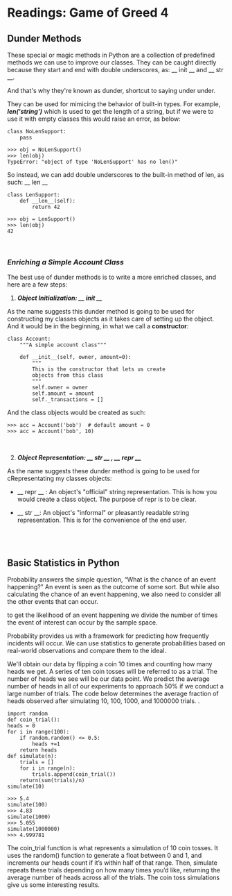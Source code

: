 # Readings: Game of Greed 4

## **Dunder Methods**

These special or magic methods in Python are a collection of predefined methods we can use to improve our classes. They can be caught directly because they start and end with double underscores, as: __ init __ and __ str __.

And that's why they're known as dunder, shortcut to saying under under.

They can be used for mimicing the behavior of built-in types. For example, ***len('string')*** which is used to get the length of a string, but if we were to use it with empty classes this would raise an error, as below:
```
class NoLenSupport:
    pass

>>> obj = NoLenSupport()
>>> len(obj)
TypeError: "object of type 'NoLenSupport' has no len()"
```
So instead, we can add double underscores to the built-in method of len, as such: __ len __
```
class LenSupport:
    def __len__(self):
        return 42

>>> obj = LenSupport()
>>> len(obj)
42
```

<br>

### ***Enriching a Simple Account Class***

The best use of dunder methods is to write a more enriched classes, and here are a few steps:

1. ***Object Initialization: __ init __***

As the name suggests this dunder method is going to be used for constructing my classes objects as it takes care of setting up the object. And it would be in the beginning, in what we call a **constructor**:
```
class Account:
    """A simple account class"""

    def __init__(self, owner, amount=0):
        """
        This is the constructor that lets us create
        objects from this class
        """
        self.owner = owner
        self.amount = amount
        self._transactions = []
```
And the class objects would be created as such:
```
>>> acc = Account('bob')  # default amount = 0
>>> acc = Account('bob', 10)
```
<br>

2. ***Object Representation: __ str __ , __ repr __***

As the name suggests these dunder method is going to be used for cRepresentating my classes objects:

- __ repr __ : An object's "official" string representation. This is how you would create a class object. The purpose of repr is to be clear.

- __ str __: An object's "informal" or pleasantly readable string representation. This is for the convenience of the end user.

<br>
<br>


## **Basic Statistics in Python**

Probability answers the simple question, “What is the chance of an event happening?” An event is seen as the outcome of some sort. But while also calculating the chance of an event happening, we also need to consider all the other events that can occur. 

to get the likelihood of an event happening we divide the number of times the event of interest can occur by the sample space.

Probability provides us with a framework for predicting how frequently incidents will occur. We can use statistics to generate probabilities based on real-world observations and compare them to the ideal.

We'll obtain our data by flipping a coin 10 times and counting how many heads we get. A series of ten coin tosses will be referred to as a trial. The number of heads we see will be our data point. We predict the average number of heads in all of our experiments to approach 50% if we conduct a large number of trials. The code below determines the average fraction of heads observed after simulating 10, 100, 1000, and 1000000 trials. .
```
import random
def coin_trial():
heads = 0
for i in range(100):
    if random.random() <= 0.5:
        heads +=1
    return heads
def simulate(n):
    trials = []
    for i in range(n):
        trials.append(coin_trial())
    return(sum(trials)/n)
simulate(10)

>>> 5.4
simulate(100)
>>> 4.83
simulate(1000)
>>> 5.055
simulate(1000000)
>>> 4.999781
```
The coin_trial function is what represents a simulation of 10 coin tosses. It uses the random() function to generate a float between 0 and 1, and increments our heads count if it’s within half of that range. Then, simulate repeats these trials depending on how many times you’d like, returning the average number of heads across all of the trials. The coin toss simulations give us some interesting results.
